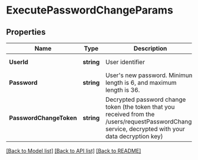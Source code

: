 # ExecutePasswordChangeParams

## Properties
Name | Type | Description | Notes
------------ | ------------- | ------------- | -------------
**UserId** | **string** | User identifier | [default to null]
**Password** | **string** | User&#39;s new password. Minimum length is 6, and maximum length is 36. | [default to null]
**PasswordChangeToken** | **string** | Decrypted password change token (the token that you received from the /users/requestPasswordChange service, decrypted with your data decryption key) | [default to null]

[[Back to Model list]](../README.md#documentation-for-models) [[Back to API list]](../README.md#documentation-for-api-endpoints) [[Back to README]](../README.md)


